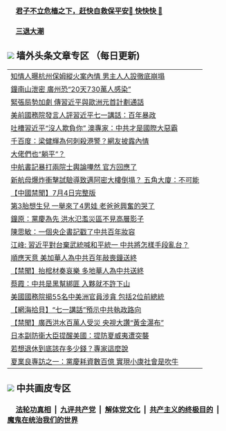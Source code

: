 
 ### &nbsp;&nbsp;&nbsp;&nbsp; [君子不立危樯之下，赶快自救保平安🍎 快快快 📩](https://github.com/pwgy/td/blob/master/README.md)

 ### &nbsp;&nbsp;&nbsp;&nbsp; [三退大潮](https://ww3.xkide.work/?key=zuuelqyfglsfjmgm&pin=65881581&ag=ogQuit&from=pw2) 

## <img src="https://img.icons8.com/cute-clipart/2x/circled-right.png"> 墙外头条文章专区 （每日更新)

<Table>
<tr><td colspan="2" align="left"><a href="https://ca.cheuw.work/?ag=c1456116&key=vthiqdywolafwhei&from=pw2">知情人曝杭州保姆縱火案內情 男主人人設徹底崩塌
</a></td></tr>
<tr><td colspan="2" align="left"><a href="https://ca.cheuw.work/?ag=c1456194&key=vthiqdywolafwhei&from=pw2">鐘南山泄密 廣州恐“20天730萬人感染”
</a></td></tr>
<tr><td colspan="2" align="left"><a href="https://ca.cheuw.work/?ag=c1456153&key=vthiqdywolafwhei&from=pw2">緊張局勢加劇 傳習近平與歐洲元首計劃通話
</a></td></tr>
<tr><td colspan="2" align="left"><a href="https://ca.cheuw.work/?ag=c1456139&key=vthiqdywolafwhei&from=pw2">美前國務院發言人評習近平七一講話：百年暴政
</a></td></tr>
<tr><td colspan="2" align="left"><a href="https://ca.cheuw.work/?ag=c1456205&key=vthiqdywolafwhei&from=pw2">吐槽習近平“沒人欺負你” 澳專家：中共才是國際大惡霸
</a></td></tr>
<tr><td colspan="2" align="left"><a href="https://ca.cheuw.work/?ag=c1456120&key=vthiqdywolafwhei&from=pw2">千百度：梁健輝為何刺殺港警？網友披露內情
</a></td></tr>
<tr><td colspan="2" align="left"><a href="https://ca.cheuw.work/?ag=c1456193&key=vthiqdywolafwhei&from=pw2">大佬們也“躺平”？
</a></td></tr>
<tr><td colspan="2" align="left"><a href="https://ca.cheuw.work/?ag=c1456161&key=vthiqdywolafwhei&from=pw2">中航書記暴打兩院士輿論嘩然 官方回應了
</a></td></tr>
<tr><td colspan="2" align="left"><a href="https://ca.cheuw.work/?ag=c1456183&key=vthiqdywolafwhei&from=pw2">新航母爆炸衝擊試驗導致邁阿密大樓倒塌？ 五角大廈：不可能
</a></td></tr>
<tr><td colspan="2" align="left"><a href="https://ca.cheuw.work/?ag=c1456111&key=vthiqdywolafwhei&from=pw2">【中國禁聞】7月4日完整版
</a></td></tr>
<tr><td colspan="2" align="left"><a href="https://ca.cheuw.work/?ag=c1456143&key=vthiqdywolafwhei&from=pw2">第3胎想生兒 一舉來了4男娃 老爸爸興奮的哭了
</a></td></tr>
<tr><td colspan="2" align="left"><a href="https://ca.cheuw.work/?ag=c1456197&key=vthiqdywolafwhei&from=pw2">鐘原：黨慶為先 洪水氾濫災區不見高層影子
</a></td></tr>
<tr><td colspan="2" align="left"><a href="https://ca.cheuw.work/?ag=c1456141&key=vthiqdywolafwhei&from=pw2">陳思敏：一個央企書記戳了中共百年妝容
</a></td></tr>
<tr><td colspan="2" align="left"><a href="https://ca.cheuw.work/?ag=c1456192&key=vthiqdywolafwhei&from=pw2">江峰: 習近平對台棄武統喊和平統一 中共將怎樣手段亂台？
</a></td></tr>
<tr><td colspan="2" align="left"><a href="https://ca.cheuw.work/?ag=c1456140&key=vthiqdywolafwhei&from=pw2">順應天意 美加華人為中共百年敲喪鐘送終
</a></td></tr>
<tr><td colspan="2" align="left"><a href="https://ca.cheuw.work/?ag=c1456112&key=vthiqdywolafwhei&from=pw2">【禁聞】抬棺材奏哀樂 多地華人為中共送終
</a></td></tr>
<tr><td colspan="2" align="left"><a href="https://ca.cheuw.work/?ag=c1456182&key=vthiqdywolafwhei&from=pw2">蔡霞：中共是黑幫綁匪 入夥就不許下山
</a></td></tr>
<tr><td colspan="2" align="left"><a href="https://ca.cheuw.work/?ag=c1456181&key=vthiqdywolafwhei&from=pw2">美國國務院揭55名中美洲官員涉貪 包括2位前總統
</a></td></tr>
<tr><td colspan="2" align="left"><a href="https://ca.cheuw.work/?ag=c1456142&key=vthiqdywolafwhei&from=pw2">【網海拾貝】“七一講話”預示中共執政路向
</a></td></tr>
<tr><td colspan="2" align="left"><a href="https://ca.cheuw.work/?ag=c1456115&key=vthiqdywolafwhei&from=pw2">【禁聞】廣西洪水百萬人受災 央視大讚“黃金瀑布”
</a></td></tr>
<tr><td colspan="2" align="left"><a href="https://ca.cheuw.work/?ag=c1456185&key=vthiqdywolafwhei&from=pw2">日本副防衛大臣提醒美國：提防夏威夷遭突襲
</a></td></tr>
<tr><td colspan="2" align="left"><a href="https://ca.cheuw.work/?ag=c1456147&key=vthiqdywolafwhei&from=pw2">若想退休到底該存多少錢？專家這麼說
</a></td></tr>
<tr><td colspan="2" align="left"><a href="https://ca.cheuw.work/?ag=c1456159&key=vthiqdywolafwhei&from=pw2">夏業良專訪之一：黨慶耗資數百億 實現小康社會是吹牛
</a></td></tr>

 </Table>

 ## <img src="https://img.icons8.com/cute-clipart/2x/circled-right.png"> 中共画皮专区
 ### &nbsp;&nbsp;&nbsp;&nbsp; [法轮功真相](https://github.com/begood0513/basic/blob/master/README.md) &nbsp;|&nbsp; [九评共产党](https://github.com/begood0513/9ping.md/blob/master/README.md) &nbsp;|&nbsp; [解体党文化](https://github.com/begood0513/jtdwh.md/blob/master/README.md)   &nbsp;|&nbsp; [共产主义的终极目的](https://github.com/begood0513/gczydzjmd.md/blob/master/README.md) &nbsp;|&nbsp; [魔鬼在统治我们的世界](https://github.com/begood0513/gczydzjmd.md/blob/master/README.md) 
